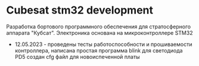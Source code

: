 # Cubesat stm32 development
Разработка бортового программного обеспечения для стратосферного аппарата "Кубсат". Электроника основана на микроконтроллере STM32

- 12.05.2023 - проведены тесты работоспособности и прошиваемости контроллера, написана простая программа blink для светодиода PD5
создан cfg файл для новоиспеченной платы


